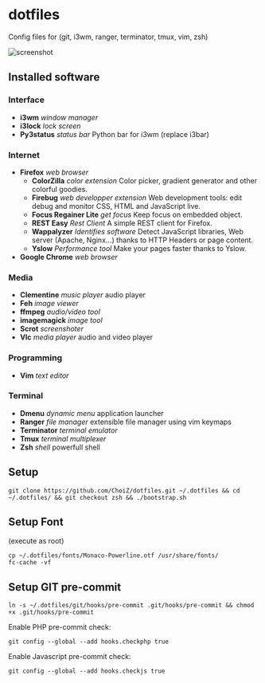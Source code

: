 # dotfiles

Config files for (git, i3wm, ranger, terminator, tmux, vim, zsh)

![screenshot](https://raw.github.com/ChoiZ/dotfiles/gh-pages/dotfiles.png)

## Installed software

### Interface

+ **i3wm** _window manager_
+ **i3lock** _lock screen_
+ **Py3status** _status bar_ Python bar for i3wm (replace i3bar)

### Internet

+ **Firefox** _web browser_
    + **ColorZilla** _color extension_ Color picker, gradient generator and
    other colorful goodies.
    + **Firebug** _web developper extension_ Web development tools: edit debug
    and monitor CSS, HTML and JavaScript live.
    + **Focus Regainer Lite** _get focus_ Keep focus on embedded object.
    + **REST Easy** _Rest Client_ A simple REST client for Firefox.
    + **Wappalyzer** _Identifies software_ Detect JavaScript libraries, Web
    server (Apache, Nginx…) thanks to HTTP Headers or page content.
    + **Yslow** _Performance tool_ Make your pages faster thanks to Yslow.
+ **Google Chrome** _web browser_

### Media

+ **Clementine** _music player_ audio player
+ **Feh** _image viewer_
+ **ffmpeg** _audio/video tool_
+ **imagemagick** _image tool_
+ **Scrot** _screenshoter_
+ **Vlc** _media player_ audio and video player

### Programming

+ **Vim** _text editor_

### Terminal

+ **Dmenu** _dynamic menu_ application launcher
+ **Ranger** _file manager_ extensible file manager using vim keymaps
+ **Terminator** _terminal emulator_
+ **Tmux** _terminal multiplexer_
+ **Zsh** _shell_ powerfull shell

## Setup

```
git clone https://github.com/ChoiZ/dotfiles.git ~/.dotfiles && cd ~/.dotfiles/ && git checkout zsh && ./bootstrap.sh
```

## Setup Font

(execute as root)
```
cp ~/.dotfiles/fonts/Monaco-Powerline.otf /usr/share/fonts/
fc-cache -vf
```

## Setup GIT pre-commit

```
ln -s ~/.dotfiles/git/hooks/pre-commit .git/hooks/pre-commit && chmod +x .git/hooks/pre-commit
```

Enable PHP pre-commit check:
```
git config --global --add hooks.checkphp true
```

Enable Javascript pre-commit check:
```
git config --global --add hooks.checkjs true
```
